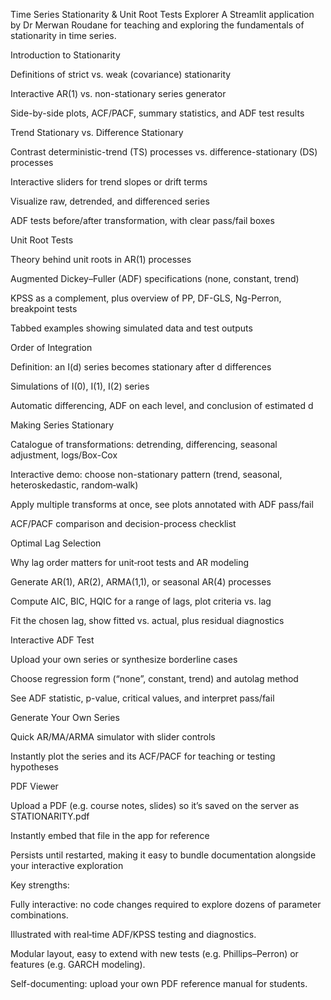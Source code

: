 Time Series Stationarity & Unit Root Tests Explorer
A Streamlit application by Dr Merwan Roudane  for teaching and exploring the fundamentals of stationarity in time series.

Introduction to Stationarity

Definitions of strict vs. weak (covariance) stationarity

Interactive AR(1) vs. non-stationary series generator

Side-by-side plots, ACF/PACF, summary statistics, and ADF test results

Trend Stationary vs. Difference Stationary

Contrast deterministic-trend (TS) processes vs. difference-stationary (DS) processes

Interactive sliders for trend slopes or drift terms

Visualize raw, detrended, and differenced series

ADF tests before/after transformation, with clear pass/fail boxes

Unit Root Tests

Theory behind unit roots in AR(1) processes

Augmented Dickey–Fuller (ADF) specifications (none, constant, trend)

KPSS as a complement, plus overview of PP, DF-GLS, Ng-Perron, breakpoint tests

Tabbed examples showing simulated data and test outputs

Order of Integration

Definition: an I(d) series becomes stationary after d differences

Simulations of I(0), I(1), I(2) series

Automatic differencing, ADF on each level, and conclusion of estimated d

Making Series Stationary

Catalogue of transformations: detrending, differencing, seasonal adjustment, logs/Box-Cox

Interactive demo: choose non-stationary pattern (trend, seasonal, heteroskedastic, random‐walk)

Apply multiple transforms at once, see plots annotated with ADF pass/fail

ACF/PACF comparison and decision-process checklist

Optimal Lag Selection

Why lag order matters for unit‐root tests and AR modeling

Generate AR(1), AR(2), ARMA(1,1), or seasonal AR(4) processes

Compute AIC, BIC, HQIC for a range of lags, plot criteria vs. lag

Fit the chosen lag, show fitted vs. actual, plus residual diagnostics

Interactive ADF Test

Upload your own series or synthesize borderline cases

Choose regression form (“none”, constant, trend) and autolag method

See ADF statistic, p-value, critical values, and interpret pass/fail

Generate Your Own Series

Quick AR/MA/ARMA simulator with slider controls

Instantly plot the series and its ACF/PACF for teaching or testing hypotheses

PDF Viewer

Upload a PDF (e.g. course notes, slides) so it’s saved on the server as STATIONARITY.pdf

Instantly embed that file in the app for reference

Persists until restarted, making it easy to bundle documentation alongside your interactive exploration

Key strengths:

Fully interactive: no code changes required to explore dozens of parameter combinations.

Illustrated with real‐time ADF/KPSS testing and diagnostics.

Modular layout, easy to extend with new tests (e.g. Phillips–Perron) or features (e.g. GARCH modeling).

Self-documenting: upload your own PDF reference manual for students.
